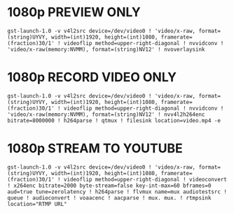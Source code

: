 # 1080p PREVIEW ONLY
```gst-launch-1.0 -v v4l2src device=/dev/video0 ! 'video/x-raw, format=(string)UYVY, width=(int)1920, height=(int)1080, framerate=(fraction)30/1' ! videoflip method=upper-right-diagonal ! nvvidconv ! 'video/x-raw(memory:NVMM), format=(string)NV12' ! nvoverlaysink```

# 1080p RECORD VIDEO ONLY
```gst-launch-1.0 -v v4l2src device=/dev/video0 ! 'video/x-raw, format=(string)UYVY, width=(int)1920, height=(int)1080, framerate=(fraction)30/1' ! videoflip method=upper-right-diagonal ! nvvidconv ! 'video/x-raw(memory:NVMM), format=(string)NV12' ! nvv4l2h264enc bitrate=8000000 ! h264parse ! qtmux ! filesink location=video.mp4 -e```

# 1080p STREAM TO YOUTUBE
```gst-launch-1.0 -v v4l2src device=/dev/video0 ! 'video/x-raw, format=(string)UYVY, width=(int)1920, height=(int)1080, framerate=(fraction)30/1' ! videoflip method=upper-right-diagonal ! videoconvert ! x264enc bitrate=2000 byte-stream=false key-int-max=60 bframes=0 aud=true tune=zerolatency ! h264parse ! flvmux name=mux audiotestsrc ! queue ! audioconvert ! voaacenc ! aacparse ! mux. mux. ! rtmpsink location="RTMP URL"```
